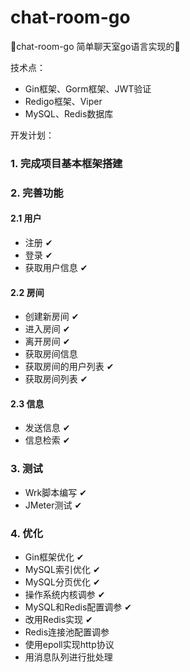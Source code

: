 # chat-room-go
🎨chat-room-go 简单聊天室go语言实现的🌮

技术点：
- Gin框架、Gorm框架、JWT验证
- Redigo框架、Viper
- MySQL、Redis数据库

开发计划：
### 1. 完成项目基本框架搭建
### 2. 完善功能
   
#### 2.1 用户
- 注册 ✔
- 登录 ✔
- 获取用户信息 ✔
#### 2.2 房间
- 创建新房间 ✔
- 进入房间  ✔
- 离开房间   ✔
- 获取房间信息
- 获取房间的用户列表 ✔
- 获取房间列表 ✔

#### 2.3 信息
- 发送信息 ✔
- 信息检索 ✔

### 3. 测试
- Wrk脚本编写 ✔
- JMeter测试 ✔
### 4. 优化
- Gin框架优化 ✔
- MySQL索引优化 ✔
- MySQL分页优化 ✔
- 操作系统内核调参 ✔
- MySQL和Redis配置调参 ✔
- 改用Redis实现 ✔
- Redis连接池配置调参
- 使用epoll实现http协议 
- 用消息队列进行批处理
